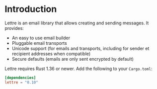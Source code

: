 # Introduction

Lettre is an email library that allows creating and sending messages. It provides:

* An easy to use email builder
* Pluggable email transports
* Unicode support (for emails and transports, including for sender et recipient addresses when compatible)
* Secure defaults (emails are only sent encrypted by default)

Lettre requires Rust 1.36 or newer. Add the following to your `Cargo.toml`:

```toml
[dependencies]
lettre = "0.10"
```
